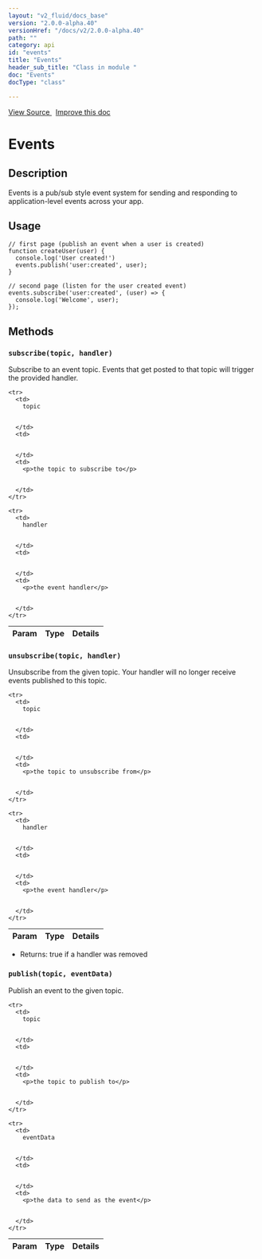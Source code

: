 ```yaml
---
layout: "v2_fluid/docs_base"
version: "2.0.0-alpha.40"
versionHref: "/docs/v2/2.0.0-alpha.40"
path: ""
category: api
id: "events"
title: "Events"
header_sub_title: "Class in module "
doc: "Events"
docType: "class"

---
```





<div class="improve-docs">
  <a href='http://github.com/driftyco/ionic2/tree/master/ionic/util/events.ts#L0'>
    View Source
  </a>
  &nbsp;
  <a href='http://github.com/driftyco/ionic2/edit/master/ionic/util/events.ts#L0'>
    Improve this doc
  </a>

</div>




<h1 class="api-title">


Events






</h1>






<h2>Description</h2>

<p>Events is a pub/sub style event system for sending and responding to application-level
events across your app.</p>


<h2>Usage</h2>

<pre><code class="lang-ts">// first page (publish an event when a user is created)
function createUser(user) {
  console.log(&#39;User created!&#39;)
  events.publish(&#39;user:created&#39;, user);
}

// second page (listen for the user created event)
events.subscribe(&#39;user:created&#39;, (user) =&gt; {
  console.log(&#39;Welcome&#39;, user); 
});
</code></pre>







<h2>Methods</h2>

<div id="subscribe"></div>

<h3>
<code>subscribe(topic, handler)</code>

</h3>

Subscribe to an event topic. Events that get posted to that topic
will trigger the provided handler.




<table class="table" style="margin:0;">
  <thead>
    <tr>
      <th>Param</th>
      <th>Type</th>
      <th>Details</th>
    </tr>
  </thead>
  <tbody>
    
    <tr>
      <td>
        topic
        
        
      </td>
      <td>
        
  
      </td>
      <td>
        <p>the topic to subscribe to</p>

        
      </td>
    </tr>
    
    <tr>
      <td>
        handler
        
        
      </td>
      <td>
        
  
      </td>
      <td>
        <p>the event handler</p>

        
      </td>
    </tr>
    
  </tbody>
</table>









<div id="unsubscribe"></div>

<h3>
<code>unsubscribe(topic, handler)</code>

</h3>

Unsubscribe from the given topic. Your handler will
no longer receive events published to this topic.




<table class="table" style="margin:0;">
  <thead>
    <tr>
      <th>Param</th>
      <th>Type</th>
      <th>Details</th>
    </tr>
  </thead>
  <tbody>
    
    <tr>
      <td>
        topic
        
        
      </td>
      <td>
        
  
      </td>
      <td>
        <p>the topic to unsubscribe from</p>

        
      </td>
    </tr>
    
    <tr>
      <td>
        handler
        
        
      </td>
      <td>
        
  
      </td>
      <td>
        <p>the event handler</p>

        
      </td>
    </tr>
    
  </tbody>
</table>






* Returns: 
   true if a handler was removed






<div id="publish"></div>

<h3>
<code>publish(topic, eventData)</code>

</h3>

Publish an event to the given topic.




<table class="table" style="margin:0;">
  <thead>
    <tr>
      <th>Param</th>
      <th>Type</th>
      <th>Details</th>
    </tr>
  </thead>
  <tbody>
    
    <tr>
      <td>
        topic
        
        
      </td>
      <td>
        
  
      </td>
      <td>
        <p>the topic to publish to</p>

        
      </td>
    </tr>
    
    <tr>
      <td>
        eventData
        
        
      </td>
      <td>
        
  
      </td>
      <td>
        <p>the data to send as the event</p>

        
      </td>
    </tr>
    
  </tbody>
</table>







<!-- end content block -->


<!-- end body block -->

